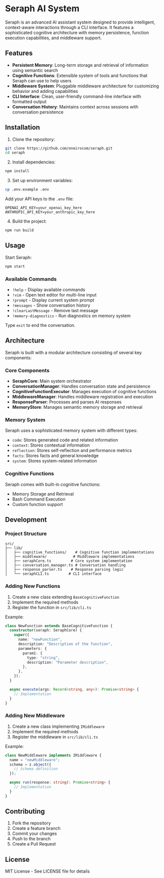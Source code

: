 # Seraph AI System

Seraph is an advanced AI assistant system designed to provide intelligent, context-aware interactions through a CLI interface. It features a sophisticated cognitive architecture with memory persistence, function execution capabilities, and middleware support.

## Features

- **Persistent Memory**: Long-term storage and retrieval of information using semantic search
- **Cognitive Functions**: Extensible system of tools and functions that Seraph can use to help users
- **Middleware System**: Pluggable middleware architecture for customizing behavior and adding capabilities
- **CLI Interface**: Clean, user-friendly command-line interface with formatted output
- **Conversation History**: Maintains context across sessions with conversation persistence

## Installation

1. Clone the repository:

```bash
git clone https://github.com/oneirocom/seraph.git
cd seraph
```

2. Install dependencies:

```bash
npm install
```

3. Set up environment variables:

```bash
cp .env.example .env
```

Add your API keys to the `.env` file:

```
OPENAI_API_KEY=your_openai_key_here
ANTHROPIC_API_KEY=your_anthropic_key_here
```

4. Build the project:

```bash
npm run build
```

## Usage

Start Seraph:

```bash
npm start
```

### Available Commands

- `!help` - Display available commands
- `!vim` - Open text editor for multi-line input
- `!prompt` - Display current system prompt
- `!messages` - Show conversation history
- `!clearLastMessage` - Remove last message
- `!memory-diagnostics` - Run diagnostics on memory system

Type `exit` to end the conversation.

## Architecture

Seraph is built with a modular architecture consisting of several key components:

### Core Components

- **SeraphCore**: Main system orchestrator
- **ConversationManager**: Handles conversation state and persistence
- **CognitiveFunctionExecutor**: Manages execution of cognitive functions
- **MiddlewareManager**: Handles middleware registration and execution
- **ResponseParser**: Processes and parses AI responses
- **MemoryStore**: Manages semantic memory storage and retrieval

### Memory System

Seraph uses a sophisticated memory system with different types:

- `code`: Stores generated code and related information
- `context`: Stores contextual information
- `reflection`: Stores self-reflection and performance metrics
- `facts`: Stores facts and general knowledge
- `system`: Stores system-related information

### Cognitive Functions

Seraph comes with built-in cognitive functions:

- Memory Storage and Retrieval
- Bash Command Execution
- Custom function support

## Development

### Project Structure

```
src/
├── lib/
│   ├── cognitive_functions/    # Cognitive function implementations
│   ├── middleware/            # Middleware implementations
│   ├── seraphCore.ts         # Core system implementation
│   ├── conversation_manager.ts # Conversation handling
│   ├── response_parser.ts    # Response parsing logic
│   └── seraphCLI.ts         # CLI interface
```

### Adding New Functions

1. Create a new class extending `BaseCognitiveFunction`
2. Implement the required methods
3. Register the function in `src/lib/cli.ts`

Example:

```typescript
class NewFunction extends BaseCognitiveFunction {
  constructor(seraph: SeraphCore) {
    super({
      name: "newFunction",
      description: "Description of the function",
      parameters: {
        param1: {
          type: "string",
          description: "Parameter description",
        },
      },
    });
  }

  async execute(args: Record<string, any>): Promise<string> {
    // Implementation
  }
}
```

### Adding New Middleware

1. Create a new class implementing `IMiddleware`
2. Implement the required methods
3. Register the middleware in `src/lib/cli.ts`

Example:

```typescript
class NewMiddleware implements IMiddleware {
  name = "newMiddleware";
  schema = z.object({
    // Schema definition
  });

  async run(response: string): Promise<string> {
    // Implementation
  }
}
```

## Contributing

1. Fork the repository
2. Create a feature branch
3. Commit your changes
4. Push to the branch
5. Create a Pull Request

## License

MIT License - See LICENSE file for details
